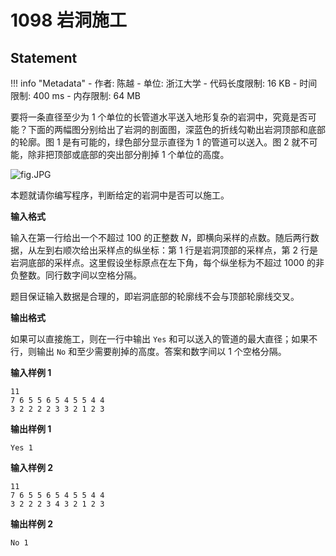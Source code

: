 
# 1098 岩洞施工

## Statement

!!! info "Metadata"
    - 作者: 陈越
    - 单位: 浙江大学
    - 代码长度限制: 16 KB
    - 时间限制: 400 ms
    - 内存限制: 64 MB

要将一条直径至少为 1 个单位的长管道水平送入地形复杂的岩洞中，究竟是否可能？下面的两幅图分别给出了岩洞的剖面图，深蓝色的折线勾勒出岩洞顶部和底部的轮廓。图 1 是有可能的，绿色部分显示直径为 1 的管道可以送入。图 2 就不可能，除非把顶部或底部的突出部分削掉 1 个单位的高度。


![fig.JPG](~/ce4d503a-5692-402b-bbc4-0d4feed5d88b.JPG)


本题就请你编写程序，判断给定的岩洞中是否可以施工。

**输入格式**

输入在第一行给出一个不超过 100 的正整数 $N$，即横向采样的点数。随后两行数据，从左到右顺次给出采样点的纵坐标：第 1 行是岩洞顶部的采样点，第 2 行是岩洞底部的采样点。这里假设坐标原点在左下角，每个纵坐标为不超过 1000 的非负整数。同行数字间以空格分隔。

题目保证输入数据是合理的，即岩洞底部的轮廓线不会与顶部轮廓线交叉。

**输出格式**

如果可以直接施工，则在一行中输出 `Yes` 和可以送入的管道的最大直径；如果不行，则输出 `No` 和至少需要削掉的高度。答案和数字间以 1 个空格分隔。

**输入样例 1**
```plaintext
11
7 6 5 5 6 5 4 5 5 4 4
3 2 2 2 2 3 3 2 1 2 3
```

**输出样例 1**
```plaintext
Yes 1
```

**输入样例 2**
```plaintext
11
7 6 5 5 6 5 4 5 5 4 4
3 2 2 2 3 4 3 2 1 2 3
```

**输出样例 2**
```plaintext
No 1
```


